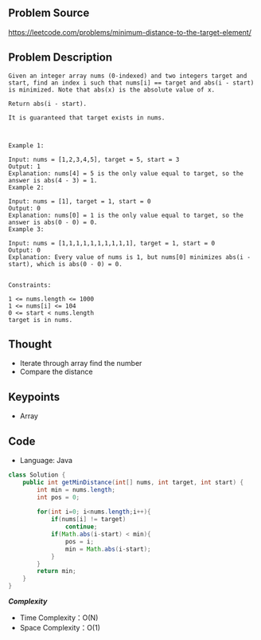 ## Problem Source
https://leetcode.com/problems/minimum-distance-to-the-target-element/

## Problem Description
```
Given an integer array nums (0-indexed) and two integers target and start, find an index i such that nums[i] == target and abs(i - start) is minimized. Note that abs(x) is the absolute value of x.

Return abs(i - start).

It is guaranteed that target exists in nums.

 

Example 1:

Input: nums = [1,2,3,4,5], target = 5, start = 3
Output: 1
Explanation: nums[4] = 5 is the only value equal to target, so the answer is abs(4 - 3) = 1.
Example 2:

Input: nums = [1], target = 1, start = 0
Output: 0
Explanation: nums[0] = 1 is the only value equal to target, so the answer is abs(0 - 0) = 0.
Example 3:

Input: nums = [1,1,1,1,1,1,1,1,1,1], target = 1, start = 0
Output: 0
Explanation: Every value of nums is 1, but nums[0] minimizes abs(i - start), which is abs(0 - 0) = 0.
 

Constraints:

1 <= nums.length <= 1000
1 <= nums[i] <= 104
0 <= start < nums.length
target is in nums.

```

## Thought
- Iterate through array find the number
- Compare the distance

## Keypoints
- Array


## Code
* Language: Java

```Java
class Solution {
    public int getMinDistance(int[] nums, int target, int start) {
        int min = nums.length;
        int pos = 0;
        
        for(int i=0; i<nums.length;i++){
            if(nums[i] != target)
                continue;
            if(Math.abs(i-start) < min){
                pos = i;
                min = Math.abs(i-start);
            }
        }
        return min;
    }
}
```

***Complexity***
- Time Complexity：O(N)
- Space Complexity：O(1)
